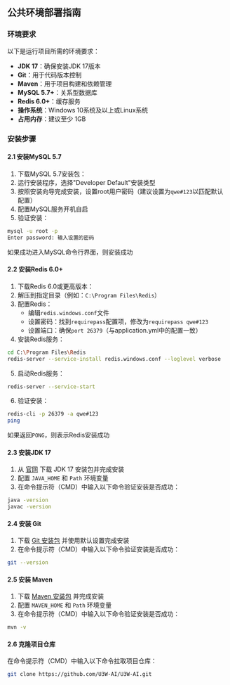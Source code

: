 ## 公共环境部署指南

### 环境要求
以下是运行项目所需的环境要求：

- **JDK 17**：确保安装JDK 17版本
- **Git**：用于代码版本控制
- **Maven**：用于项目构建和依赖管理
- **MySQL 5.7+**：关系型数据库
- **Redis 6.0+**：缓存服务
- **操作系统**：Windows 10系统及以上或Linux系统
- **占用内存**：建议至少 1GB

### 安装步骤

#### 2.1 安装MySQL 5.7

1. 下载MySQL 5.7安装包：<mcurl name="MySQL官方下载" url="https://dev.mysql.com/downloads/installer/"></mcurl>
2. 运行安装程序，选择"Developer Default"安装类型
3. 按照安装向导完成安装，设置root用户密码（建议设置为`qwe#123`以匹配默认配置）
4. 配置MySQL服务开机自启
5. 验证安装：

```bash
mysql -u root -p
Enter password: 输入设置的密码
```

如果成功进入MySQL命令行界面，则安装成功

#### 2.2 安装Redis 6.0+

1. 下载Redis 6.0或更高版本：<mcurl name="Redis官方下载" url="https://github.com/tporadowski/redis/releases"></mcurl>
2. 解压到指定目录（例如：`C:\Program Files\Redis`）
3. 配置Redis：
   - 编辑`redis.windows.conf`文件
   - 设置密码：找到`requirepass`配置项，修改为`requirepass qwe#123`
   - 设置端口：确保`port 26379`（与application.yml中的配置一致）
4. 安装Redis服务：

```bash
cd C:\Program Files\Redis
redis-server --service-install redis.windows.conf --loglevel verbose
```
5. 启动Redis服务：

```bash
redis-server --service-start
```
6. 验证安装：

```bash
redis-cli -p 26379 -a qwe#123
ping
```

如果返回`PONG`，则表示Redis安装成功

#### 2.3 安装JDK 17

1. 从 [官网](https://www.oracle.com/java/technologies/javase/jdk17-archive-downloads.html) 下载 JDK 17 安装包并完成安装
2. 配置 `JAVA_HOME` 和 `Path` 环境变量
3. 在命令提示符（CMD）中输入以下命令验证安装是否成功：

```bash
java -version
javac -version
```

#### 2.4 安装 Git

1. 下载 [Git 安装包](https://git-scm.com/downloads) 并使用默认设置完成安装
2. 在命令提示符（CMD）中输入以下命令验证安装是否成功：

```bash
git --version
```

#### 2.5 安装 Maven

1. 下载 [Maven 安装包](https://maven.apache.org/download.cgi) 并完成安装
2. 配置 `MAVEN_HOME` 和 `Path` 环境变量
3. 在命令提示符（CMD）中输入以下命令验证安装是否成功：

```bash
mvn -v
```

#### 2.6 克隆项目仓库

在命令提示符（CMD）中输入以下命令拉取项目仓库：

```bash
git clone https://github.com/U3W-AI/U3W-AI.git
```